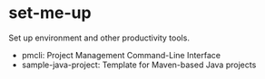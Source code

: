 # set-me-up
Set up environment and other productivity tools.

* pmcli: Project Management Command-Line Interface
* sample-java-project: Template for Maven-based Java projects
